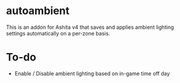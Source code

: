 # autoambient
This is an addon for Ashita v4 that saves and applies ambient lighting settings automatically on a per-zone basis.
# To-do
* Enable / Disable ambient lighting based on in-game time off day
